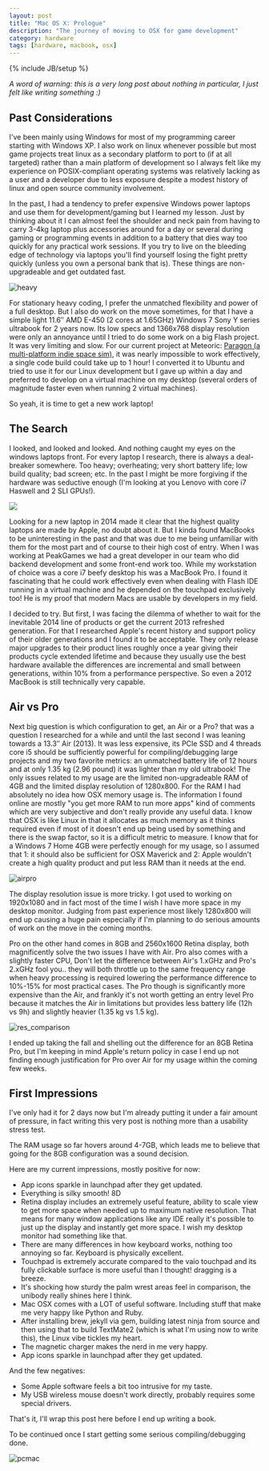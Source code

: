 ```yaml
---
layout: post
title: "Mac OS X: Prologue"
description: "The journey of moving to OSX for game development"
category: hardware
tags: [hardware, macbook, osx]
---
```

{% include JB/setup %}

[heavy]: {{site.baseurl}}assets/photos/heavy_laptops.jpg "Too Much Hardware"
[res_comparison]: {{site.baseurl}}assets/photos/2560_vs_1920.jpg "2560x1600 vs 1920x1080"
[pcmac]: {{site.baseurl}}assets/photos/pc_vs_mac.jpg
[airpro]: {{site.baseurl}}assets/photos/air_vs_pro.jpg

*A word of warning: this is a very long post about nothing in particular, I just felt like writing something :)* 

## Past Considerations 

I've been mainly using Windows for most of my programming career starting with Windows XP. I also work on linux whenever possible but most game projects treat linux as a secondary platform to port to (if at all targeted) rather than a main platform of development so I always felt like my experience on POSIX-compliant operating systems was relatively lacking as a user and a developer due to less exposure despite a modest history of linux and open source community involvement.

In the past, I had a tendency to prefer expensive Windows power laptops and use them for development/gaming but I learned my lesson. Just by thinking about it I can almost feel the shoulder and neck pain from having to carry 3-4kg laptop plus accessories around for a day or several during gaming or programming events in addition to a battery that dies way too quickly for any practical work sessions. If you try to live on the bleeding edge of technology via laptops you'll find yourself losing the fight pretty quickly (unless you own a personal bank that is). These things are non-upgradeable and get outdated fast.

![heavy]

For stationary heavy coding, I prefer the unmatched flexibility and power of a full desktop. But I also do work on the move sometimes, for that I have a simple light 11.6&#8243; AMD E-450 (2 cores at 1.65GHz) Windows 7 Sony Y series ultrabook for 2 years now. Its low specs and 1366x768 display resolution were only an annoyance until I tried to do some work on a big Flash project. It was very limiting and slow. For our current project at Meteoric: [Paragon (a multi-platform indie space sim)](http://www.paragongame.com/), it was nearly impossible to work effectively, a single code build could take up to 1 hour! I converted it to Ubuntu and tried to use it for our Linux development but I gave up within a day and preferred to develop on a virtual machine on my desktop (several orders of magnitude faster even when running 2 virtual machines).

So yeah, it is time to get a new work laptop!

## The Search

I looked, and looked and looked. And nothing caught my eyes on the windows laptops front. For every laptop I research, there is always a deal-breaker somewhere. Too heavy; overheating; very short battery life; low build quality; bad screen; etc. In the past I might be more forgiving if the hardware was seductive enough (I'm looking at you Lenovo with core i7 Haswell and 2 SLI GPUs!).

[<img src="{{site.baseurl}}assets/photos/lenovo_y510p.jpg" />](http://shop.lenovo.com/us/en/laptops/lenovo/y-series/y510p/#techspecs)

Looking for a new laptop in 2014 made it clear that the highest quality laptops are made by Apple, no doubt about it. But I kinda found MacBooks to be uninteresting in the past and that was due to me being unfamiliar with them for the most part and of course to their high cost of entry. When I was working at PeakGames we had a great developer in our team who did backend development and some front-end work too. While my workstation of choice was a core i7 beefy desktop his was a MacBook Pro. I found it fascinating that he could work effectively even when dealing with Flash IDE running in a virtual machine and he depended on the touchpad exclusively too! He is my proof that modern Macs are usable by developers in my field. 

I decided to try. But first, I was facing the dilemma of whether to wait for the inevitable 2014 line of products or get the current 2013 refreshed generation. For that I researched Apple's recent history and support policy of their older generations and I found it to be acceptable. They only release major upgrades to their product lines roughly once a year giving their products cycle extended lifetime and because they usually use the best hardware available the differences are incremental and small between generations, within 10% from a performance perspective. So even a 2012 MacBook is still technically very capable. 

## Air vs Pro

Next big question is which configuration to get, an Air or a Pro? that was a question I researched for a while and until the last second I was leaning towards a 13.3&#8243; Air (2013). It was less expensive, its PCIe SSD and 4 threads core i5 should be sufficiently powerful for compiling/debugging large projects and my two favorite metrics: an unmatched battery life of 12 hours and at only 1.35 kg (2.96 pound) it was lighter than my old ultrabook! The only issues related to my usage are the limited non-upgradeable RAM of 4GB and the limited display resolution of 1280x800. For the RAM I had absolutely no idea how OSX memory usage is. The information I found online are mostly "you get more RAM to run more apps" kind of comments which are very subjective and don't really provide any useful data. I know that OSX is like Linux in that it allocates as much memory as it thinks required even if most of it doesn't end up being used by something and there is the swap factor, so it is a difficult metric to measure. I know that for a Windows 7 Home 4GB were perfectly enough for my usage, so I assumed that 1: it should also be sufficient for OSX Maverick and 2: Apple wouldn't create a high quality product and put less RAM than it needs at the end.

![airpro]

The display resolution issue is more tricky. I got used to working on 1920x1080 and in fact most of the time I wish I have more space in my desktop monitor. Judging from past experience most likely 1280x800 will end up causing a huge pain especially if I'm planning to do serious amounts of work on the move in the coming months.

Pro on the other hand comes in 8GB and 2560x1600 Retina display, both magnificently solve the two issues I have with Air. Pro also comes with a slightly faster CPU, Don't let the difference between Air's 1.xGHz and Pro's 2.xGHz fool you.. they will both throttle up to the same frequency range when heavy processing is required lowering the performance difference to 10%-15% for most practical cases. The Pro though is significantly more expensive than the Air, and frankly it's not worth getting an entry level Pro because it matches the Air in limitations but provides less battery life (12h vs 9h) and slightly heavier (1.35 kg vs 1.5 kg).

![res_comparison]

I ended up taking the fall and shelling out the difference for an 8GB Retina Pro, but I'm keeping in mind Apple's return policy in case I end up not finding enough justification for Pro over Air for my usage within the coming few weeks.

## First Impressions

I've only had it for 2 days now but I'm already putting it under a fair amount of pressure, in fact writing this very post is nothing more than a usability stress test.

The RAM usage so far hovers around 4-7GB, which leads me to believe that going for the 8GB configuration was a sound decision.

Here are my current impressions, mostly positive for now:

- App icons sparkle in launchpad after they get updated.
- Everything is silky smooth! 8D
- Retina display includes an extremely useful feature, ability to scale view to get more space when needed up to maximum native resolution. That means for many window applications like any IDE really it's possible to just up the display and instantly get more space. I wish my desktop monitor had something like that.
- There are many differences in how keyboard works, nothing too annoying so far. Keyboard is physically excellent.
- Touchpad is extremely accurate compared to the vaio touchpad and its fully clickable surface is more useful than I thought! dragging is a breeze.
- It's shocking how sturdy the palm wrest areas feel in comparison, the unibody really shines here I think. 
- Mac OSX comes with a LOT of useful software. Including stuff that make me very happy like Python and Ruby.
- After installing brew, jekyll via gem, building latest ninja from source and then using that to build TextMate2 (which is what I'm using now to write this), the Linux vibe tickles my heart.
- The magnetic charger makes the nerd in me very happy.
- App icons sparkle in launchpad after they get updated.

And the few negatives:

- Some Apple software feels a bit too intrusive for my taste.
- My USB wireless mouse doesn't work directly, probably requires some special drivers.

That's it, I'll wrap this post here before I end up writing a book.

To be continued once I start getting some serious compiling/debugging done.

![pcmac]